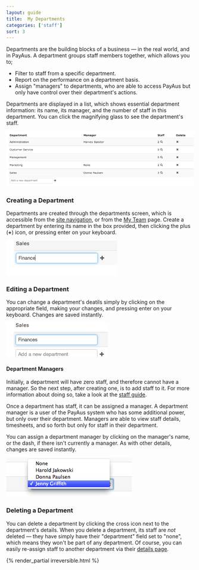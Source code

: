 ```yaml
---
layout: guide
title:  My Departments
categories: ['staff']
sort: 3
---
```


Departments are the building blocks of a business &mdash; in the real world, and in PayAus. A department groups staff members together, which allows you to;

* Filter to staff from a specific department.
* Report on the performance on a department basis.
* Assign "managers" to departments, who are able to access PayAus but only have control over their department's actions.

Departments are displayed in a list, which shows essential department information: its name, its manager, and the number of staff in this department. You can click the <i class="icon-search"> </i> magnifying glass to see the department's staff.

![A list of departments](/img/users/departments.png)

### Creating a Department

Departments are created through the departments screen, which is accessible from the [site navigation](../intro/), or from the [My Team](../team/) page. Create a department by entering its name in the box provided, then clicking the plus (**+**) icon, or pressing enter on your keyboard.

![Creating a new department](/img/users/create_dept.png)

### Editing a Department

You can change a department's deatils simply by clicking on the appropriate field, making your changes, and pressing enter on your keyboard. Changes are saved instantly.

![Renaming a department](/img/users/edit_dept_name.png)

#### Department Managers

Initially, a department will have zero staff, and therefore cannot have a manager. So the next step, after creating one, is to add staff to it. For more information about doing so, take a look at the [staff guide](../team/).

Once a department has staff, it can be assigned a manager. A department manager is a user of the PayAus system who has some additional power, but only over their department. Managers are able to view staff details, timesheets, and so forth but only for staff in their department.

You can assign a department manager by clicking on the manager's name, or the dash, if there isn't currently a manager. As with other details, changes are saved instantly.

![Changing a department manager](/img/users/edit_dept_manager.png)

### Deleting a Department

You can delete a department by clicking the <i class="icon-remove"> </i> cross icon next to the department's details. When you delete a department, its staff are *not* deleted &mdash; they have simply have their "department" field set to "none", which means they won't be part of any department. Of course, you can easily re-assign staff to another department via their [details page](../team/).

{% render_partial irreversible.html %}